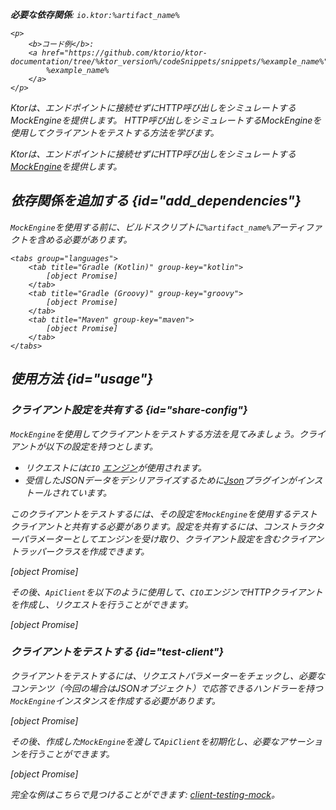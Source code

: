 [//]: # (title: Ktor Clientでのテスト)

<show-structure for="chapter" depth="2"/>

<var name="artifact_name" value="ktor-client-mock"/>

<tldr>
<p>
<b>必要な依存関係</b>: <code>io.ktor:%artifact_name%</code>
</p>
<var name="example_name" value="client-testing-mock"/>

    <p>
        <b>コード例</b>:
        <a href="https://github.com/ktorio/ktor-documentation/tree/%ktor_version%/codeSnippets/snippets/%example_name%">
            %example_name%
        </a>
    </p>
    
</tldr>

<web-summary>
Ktorは、エンドポイントに接続せずにHTTP呼び出しをシミュレートするMockEngineを提供します。
</web-summary>

<link-summary>
HTTP呼び出しをシミュレートするMockEngineを使用してクライアントをテストする方法を学びます。
</link-summary>

Ktorは、エンドポイントに接続せずにHTTP呼び出しをシミュレートする[MockEngine](https://api.ktor.io/ktor-client/ktor-client-mock/io.ktor.client.engine.mock/-mock-engine/index.html)を提供します。

## 依存関係を追加する {id="add_dependencies"}
`MockEngine`を使用する前に、ビルドスクリプトに`%artifact_name%`アーティファクトを含める必要があります。

    <tabs group="languages">
        <tab title="Gradle (Kotlin)" group-key="kotlin">
            [object Promise]
        </tab>
        <tab title="Gradle (Groovy)" group-key="groovy">
            [object Promise]
        </tab>
        <tab title="Maven" group-key="maven">
            [object Promise]
        </tab>
    </tabs>
    

## 使用方法 {id="usage"}

### クライアント設定を共有する {id="share-config"}

`MockEngine`を使用してクライアントをテストする方法を見てみましょう。クライアントが以下の設定を持つとします。
* リクエストには`CIO` [エンジン](client-engines.md)が使用されます。
* 受信したJSONデータをデシリアライズするために[Json](client-serialization.md)プラグインがインストールされています。

このクライアントをテストするには、その設定を`MockEngine`を使用するテストクライアントと共有する必要があります。設定を共有するには、コンストラクターパラメーターとしてエンジンを受け取り、クライアント設定を含むクライアントラッパークラスを作成できます。

[object Promise]

その後、`ApiClient`を以下のように使用して、`CIO`エンジンでHTTPクライアントを作成し、リクエストを行うことができます。

[object Promise]

### クライアントをテストする {id="test-client"}

クライアントをテストするには、リクエストパラメーターをチェックし、必要なコンテンツ（今回の場合はJSONオブジェクト）で応答できるハンドラーを持つ`MockEngine`インスタンスを作成する必要があります。

[object Promise]

その後、作成した`MockEngine`を渡して`ApiClient`を初期化し、必要なアサーションを行うことができます。

[object Promise]

完全な例はこちらで見つけることができます: [client-testing-mock](https://github.com/ktorio/ktor-documentation/tree/%ktor_version%/codeSnippets/snippets/client-testing-mock)。